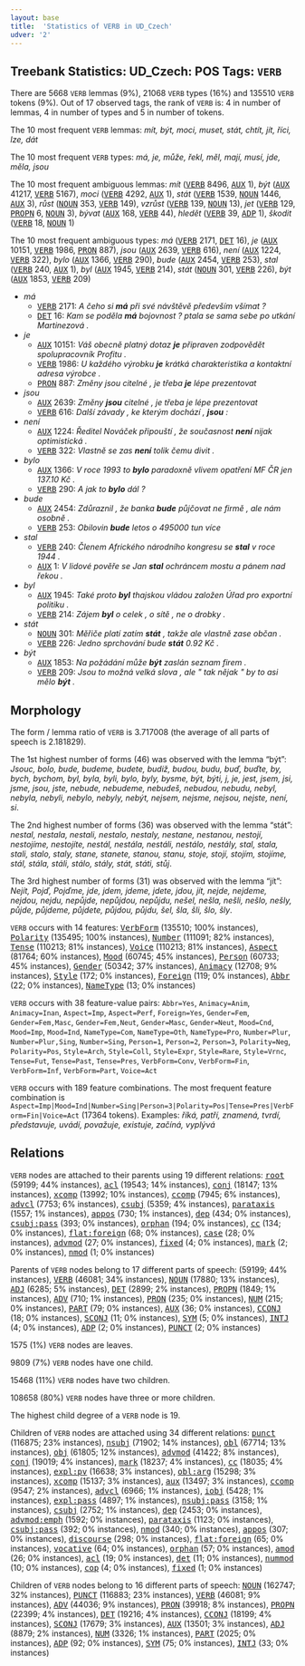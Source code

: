 ```yaml
---
layout: base
title:  'Statistics of VERB in UD_Czech'
udver: '2'
---
```


## Treebank Statistics: UD_Czech: POS Tags: `VERB`

There are 5668 `VERB` lemmas (9%), 21068 `VERB` types (16%) and 135510 `VERB` tokens (9%).
Out of 17 observed tags, the rank of `VERB` is: 4 in number of lemmas, 4 in number of types and 5 in number of tokens.

The 10 most frequent `VERB` lemmas: <em>mít, být, moci, muset, stát, chtít, jít, říci, lze, dát</em>

The 10 most frequent `VERB` types:  <em>má, je, může, řekl, měl, mají, musí, jde, měla, jsou</em>

The 10 most frequent ambiguous lemmas: <em>mít</em> (<tt><a href="cs-pos-VERB.html">VERB</a></tt> 8496, <tt><a href="cs-pos-AUX.html">AUX</a></tt> 1), <em>být</em> (<tt><a href="cs-pos-AUX.html">AUX</a></tt> 41217, <tt><a href="cs-pos-VERB.html">VERB</a></tt> 5167), <em>moci</em> (<tt><a href="cs-pos-VERB.html">VERB</a></tt> 4292, <tt><a href="cs-pos-AUX.html">AUX</a></tt> 1), <em>stát</em> (<tt><a href="cs-pos-VERB.html">VERB</a></tt> 1539, <tt><a href="cs-pos-NOUN.html">NOUN</a></tt> 1446, <tt><a href="cs-pos-AUX.html">AUX</a></tt> 3), <em>růst</em> (<tt><a href="cs-pos-NOUN.html">NOUN</a></tt> 353, <tt><a href="cs-pos-VERB.html">VERB</a></tt> 149), <em>vzrůst</em> (<tt><a href="cs-pos-VERB.html">VERB</a></tt> 139, <tt><a href="cs-pos-NOUN.html">NOUN</a></tt> 13), <em>jet</em> (<tt><a href="cs-pos-VERB.html">VERB</a></tt> 129, <tt><a href="cs-pos-PROPN.html">PROPN</a></tt> 6, <tt><a href="cs-pos-NOUN.html">NOUN</a></tt> 3), <em>bývat</em> (<tt><a href="cs-pos-AUX.html">AUX</a></tt> 168, <tt><a href="cs-pos-VERB.html">VERB</a></tt> 44), <em>hledět</em> (<tt><a href="cs-pos-VERB.html">VERB</a></tt> 39, <tt><a href="cs-pos-ADP.html">ADP</a></tt> 1), <em>škodit</em> (<tt><a href="cs-pos-VERB.html">VERB</a></tt> 18, <tt><a href="cs-pos-NOUN.html">NOUN</a></tt> 1)

The 10 most frequent ambiguous types:  <em>má</em> (<tt><a href="cs-pos-VERB.html">VERB</a></tt> 2171, <tt><a href="cs-pos-DET.html">DET</a></tt> 16), <em>je</em> (<tt><a href="cs-pos-AUX.html">AUX</a></tt> 10151, <tt><a href="cs-pos-VERB.html">VERB</a></tt> 1986, <tt><a href="cs-pos-PRON.html">PRON</a></tt> 887), <em>jsou</em> (<tt><a href="cs-pos-AUX.html">AUX</a></tt> 2639, <tt><a href="cs-pos-VERB.html">VERB</a></tt> 616), <em>není</em> (<tt><a href="cs-pos-AUX.html">AUX</a></tt> 1224, <tt><a href="cs-pos-VERB.html">VERB</a></tt> 322), <em>bylo</em> (<tt><a href="cs-pos-AUX.html">AUX</a></tt> 1366, <tt><a href="cs-pos-VERB.html">VERB</a></tt> 290), <em>bude</em> (<tt><a href="cs-pos-AUX.html">AUX</a></tt> 2454, <tt><a href="cs-pos-VERB.html">VERB</a></tt> 253), <em>stal</em> (<tt><a href="cs-pos-VERB.html">VERB</a></tt> 240, <tt><a href="cs-pos-AUX.html">AUX</a></tt> 1), <em>byl</em> (<tt><a href="cs-pos-AUX.html">AUX</a></tt> 1945, <tt><a href="cs-pos-VERB.html">VERB</a></tt> 214), <em>stát</em> (<tt><a href="cs-pos-NOUN.html">NOUN</a></tt> 301, <tt><a href="cs-pos-VERB.html">VERB</a></tt> 226), <em>být</em> (<tt><a href="cs-pos-AUX.html">AUX</a></tt> 1853, <tt><a href="cs-pos-VERB.html">VERB</a></tt> 209)


* <em>má</em>
  * <tt><a href="cs-pos-VERB.html">VERB</a></tt> 2171: <em>A čeho si <b>má</b> při své návštěvě především všímat ?</em>
  * <tt><a href="cs-pos-DET.html">DET</a></tt> 16: <em>Kam se poděla <b>má</b> bojovnost ? ptala se sama sebe po utkání Martinezová .</em>
* <em>je</em>
  * <tt><a href="cs-pos-AUX.html">AUX</a></tt> 10151: <em>Váš obecně platný dotaz <b>je</b> připraven zodpovědět spolupracovník Profitu .</em>
  * <tt><a href="cs-pos-VERB.html">VERB</a></tt> 1986: <em>U každého výrobku <b>je</b> krátká charakteristika a kontaktní adresa výrobce .</em>
  * <tt><a href="cs-pos-PRON.html">PRON</a></tt> 887: <em>Změny jsou citelné , je třeba <b>je</b> lépe prezentovat</em>
* <em>jsou</em>
  * <tt><a href="cs-pos-AUX.html">AUX</a></tt> 2639: <em>Změny <b>jsou</b> citelné , je třeba je lépe prezentovat</em>
  * <tt><a href="cs-pos-VERB.html">VERB</a></tt> 616: <em>Další závady , ke kterým dochází , <b>jsou</b> :</em>
* <em>není</em>
  * <tt><a href="cs-pos-AUX.html">AUX</a></tt> 1224: <em>Ředitel Nováček připouští , že současnost <b>není</b> nijak optimistická .</em>
  * <tt><a href="cs-pos-VERB.html">VERB</a></tt> 322: <em>Vlastně se zas <b>není</b> tolik čemu divit .</em>
* <em>bylo</em>
  * <tt><a href="cs-pos-AUX.html">AUX</a></tt> 1366: <em>V roce 1993 to <b>bylo</b> paradoxně vlivem opatření MF ČR jen 137.10 Kč .</em>
  * <tt><a href="cs-pos-VERB.html">VERB</a></tt> 290: <em>A jak to <b>bylo</b> dál ?</em>
* <em>bude</em>
  * <tt><a href="cs-pos-AUX.html">AUX</a></tt> 2454: <em>Zdůraznil , že banka <b>bude</b> půjčovat ne firmě , ale nám osobně .</em>
  * <tt><a href="cs-pos-VERB.html">VERB</a></tt> 253: <em>Obilovin <b>bude</b> letos o 495000 tun více</em>
* <em>stal</em>
  * <tt><a href="cs-pos-VERB.html">VERB</a></tt> 240: <em>Členem Afrického národního kongresu se <b>stal</b> v roce 1944 .</em>
  * <tt><a href="cs-pos-AUX.html">AUX</a></tt> 1: <em>V lidové pověře se Jan <b>stal</b> ochráncem mostu a pánem nad řekou .</em>
* <em>byl</em>
  * <tt><a href="cs-pos-AUX.html">AUX</a></tt> 1945: <em>Také proto <b>byl</b> thajskou vládou založen Úřad pro exportní politiku .</em>
  * <tt><a href="cs-pos-VERB.html">VERB</a></tt> 214: <em>Zájem <b>byl</b> o celek , o sítě , ne o drobky .</em>
* <em>stát</em>
  * <tt><a href="cs-pos-NOUN.html">NOUN</a></tt> 301: <em>Měřiče platí zatím <b>stát</b> , takže ale vlastně zase občan .</em>
  * <tt><a href="cs-pos-VERB.html">VERB</a></tt> 226: <em>Jedno sprchování bude <b>stát</b> 0.92 Kč .</em>
* <em>být</em>
  * <tt><a href="cs-pos-AUX.html">AUX</a></tt> 1853: <em>Na požádání může <b>být</b> zaslán seznam firem .</em>
  * <tt><a href="cs-pos-VERB.html">VERB</a></tt> 209: <em>Jsou to možná velká slova , ale " tak nějak " by to asi mělo <b>být</b> .</em>

## Morphology

The form / lemma ratio of `VERB` is 3.717008 (the average of all parts of speech is 2.181829).

The 1st highest number of forms (46) was observed with the lemma “být”: <em>Jsouc, bolo, bude, budeme, budete, budiž, budou, budu, buď, buďte, by, bych, bychom, byl, byla, byli, bylo, byly, bysme, být, býti, j, je, jest, jsem, jsi, jsme, jsou, jste, nebude, nebudeme, nebudeš, nebudou, nebudu, nebyl, nebyla, nebyli, nebylo, nebyly, nebýt, nejsem, nejsme, nejsou, nejste, není, si</em>.

The 2nd highest number of forms (36) was observed with the lemma “stát”: <em>nestal, nestala, nestali, nestalo, nestaly, nestane, nestanou, nestojí, nestojíme, nestojíte, nestál, nestála, nestáli, nestálo, nestály, stal, stala, stali, stalo, staly, stane, stanete, stanou, stanu, stoje, stojí, stojím, stojíme, stál, stála, stáli, stálo, stály, stát, státi, stůj</em>.

The 3rd highest number of forms (31) was observed with the lemma “jít”: <em>Nejít, Pojď, Pojďme, jde, jdem, jdeme, jdete, jdou, jít, nejde, nejdeme, nejdou, nejdu, nepůjde, nepůjdou, nepůjdu, nešel, nešla, nešli, nešlo, nešly, půjde, půjdeme, půjdete, půjdou, půjdu, šel, šla, šli, šlo, šly</em>.

`VERB` occurs with 14 features: <tt><a href="cs-feat-VerbForm.html">VerbForm</a></tt> (135510; 100% instances), <tt><a href="cs-feat-Polarity.html">Polarity</a></tt> (135495; 100% instances), <tt><a href="cs-feat-Number.html">Number</a></tt> (111091; 82% instances), <tt><a href="cs-feat-Tense.html">Tense</a></tt> (110213; 81% instances), <tt><a href="cs-feat-Voice.html">Voice</a></tt> (110213; 81% instances), <tt><a href="cs-feat-Aspect.html">Aspect</a></tt> (81764; 60% instances), <tt><a href="cs-feat-Mood.html">Mood</a></tt> (60745; 45% instances), <tt><a href="cs-feat-Person.html">Person</a></tt> (60733; 45% instances), <tt><a href="cs-feat-Gender.html">Gender</a></tt> (50342; 37% instances), <tt><a href="cs-feat-Animacy.html">Animacy</a></tt> (12708; 9% instances), <tt><a href="cs-feat-Style.html">Style</a></tt> (172; 0% instances), <tt><a href="cs-feat-Foreign.html">Foreign</a></tt> (119; 0% instances), <tt><a href="cs-feat-Abbr.html">Abbr</a></tt> (22; 0% instances), <tt><a href="cs-feat-NameType.html">NameType</a></tt> (13; 0% instances)

`VERB` occurs with 38 feature-value pairs: `Abbr=Yes`, `Animacy=Anim`, `Animacy=Inan`, `Aspect=Imp`, `Aspect=Perf`, `Foreign=Yes`, `Gender=Fem`, `Gender=Fem,Masc`, `Gender=Fem,Neut`, `Gender=Masc`, `Gender=Neut`, `Mood=Cnd`, `Mood=Imp`, `Mood=Ind`, `NameType=Com`, `NameType=Oth`, `NameType=Pro`, `Number=Plur`, `Number=Plur,Sing`, `Number=Sing`, `Person=1`, `Person=2`, `Person=3`, `Polarity=Neg`, `Polarity=Pos`, `Style=Arch`, `Style=Coll`, `Style=Expr`, `Style=Rare`, `Style=Vrnc`, `Tense=Fut`, `Tense=Past`, `Tense=Pres`, `VerbForm=Conv`, `VerbForm=Fin`, `VerbForm=Inf`, `VerbForm=Part`, `Voice=Act`

`VERB` occurs with 189 feature combinations.
The most frequent feature combination is `Aspect=Imp|Mood=Ind|Number=Sing|Person=3|Polarity=Pos|Tense=Pres|VerbForm=Fin|Voice=Act` (17364 tokens).
Examples: <em>říká, patří, znamená, tvrdí, představuje, uvádí, považuje, existuje, začíná, vyplývá</em>


## Relations

`VERB` nodes are attached to their parents using 19 different relations: <tt><a href="cs-dep-root.html">root</a></tt> (59199; 44% instances), <tt><a href="cs-dep-acl.html">acl</a></tt> (19543; 14% instances), <tt><a href="cs-dep-conj.html">conj</a></tt> (18147; 13% instances), <tt><a href="cs-dep-xcomp.html">xcomp</a></tt> (13992; 10% instances), <tt><a href="cs-dep-ccomp.html">ccomp</a></tt> (7945; 6% instances), <tt><a href="cs-dep-advcl.html">advcl</a></tt> (7753; 6% instances), <tt><a href="cs-dep-csubj.html">csubj</a></tt> (5359; 4% instances), <tt><a href="cs-dep-parataxis.html">parataxis</a></tt> (1557; 1% instances), <tt><a href="cs-dep-appos.html">appos</a></tt> (730; 1% instances), <tt><a href="cs-dep-dep.html">dep</a></tt> (434; 0% instances), <tt><a href="cs-dep-csubj-pass.html">csubj:pass</a></tt> (393; 0% instances), <tt><a href="cs-dep-orphan.html">orphan</a></tt> (194; 0% instances), <tt><a href="cs-dep-cc.html">cc</a></tt> (134; 0% instances), <tt><a href="cs-dep-flat-foreign.html">flat:foreign</a></tt> (68; 0% instances), <tt><a href="cs-dep-case.html">case</a></tt> (28; 0% instances), <tt><a href="cs-dep-advmod.html">advmod</a></tt> (27; 0% instances), <tt><a href="cs-dep-fixed.html">fixed</a></tt> (4; 0% instances), <tt><a href="cs-dep-mark.html">mark</a></tt> (2; 0% instances), <tt><a href="cs-dep-nmod.html">nmod</a></tt> (1; 0% instances)

Parents of `VERB` nodes belong to 17 different parts of speech:  (59199; 44% instances), <tt><a href="cs-pos-VERB.html">VERB</a></tt> (46081; 34% instances), <tt><a href="cs-pos-NOUN.html">NOUN</a></tt> (17880; 13% instances), <tt><a href="cs-pos-ADJ.html">ADJ</a></tt> (6285; 5% instances), <tt><a href="cs-pos-DET.html">DET</a></tt> (2899; 2% instances), <tt><a href="cs-pos-PROPN.html">PROPN</a></tt> (1849; 1% instances), <tt><a href="cs-pos-ADV.html">ADV</a></tt> (710; 1% instances), <tt><a href="cs-pos-PRON.html">PRON</a></tt> (235; 0% instances), <tt><a href="cs-pos-NUM.html">NUM</a></tt> (215; 0% instances), <tt><a href="cs-pos-PART.html">PART</a></tt> (79; 0% instances), <tt><a href="cs-pos-AUX.html">AUX</a></tt> (36; 0% instances), <tt><a href="cs-pos-CCONJ.html">CCONJ</a></tt> (18; 0% instances), <tt><a href="cs-pos-SCONJ.html">SCONJ</a></tt> (11; 0% instances), <tt><a href="cs-pos-SYM.html">SYM</a></tt> (5; 0% instances), <tt><a href="cs-pos-INTJ.html">INTJ</a></tt> (4; 0% instances), <tt><a href="cs-pos-ADP.html">ADP</a></tt> (2; 0% instances), <tt><a href="cs-pos-PUNCT.html">PUNCT</a></tt> (2; 0% instances)

1575 (1%) `VERB` nodes are leaves.

9809 (7%) `VERB` nodes have one child.

15468 (11%) `VERB` nodes have two children.

108658 (80%) `VERB` nodes have three or more children.

The highest child degree of a `VERB` node is 19.

Children of `VERB` nodes are attached using 34 different relations: <tt><a href="cs-dep-punct.html">punct</a></tt> (116875; 23% instances), <tt><a href="cs-dep-nsubj.html">nsubj</a></tt> (71902; 14% instances), <tt><a href="cs-dep-obl.html">obl</a></tt> (67714; 13% instances), <tt><a href="cs-dep-obj.html">obj</a></tt> (61805; 12% instances), <tt><a href="cs-dep-advmod.html">advmod</a></tt> (41422; 8% instances), <tt><a href="cs-dep-conj.html">conj</a></tt> (19019; 4% instances), <tt><a href="cs-dep-mark.html">mark</a></tt> (18237; 4% instances), <tt><a href="cs-dep-cc.html">cc</a></tt> (18035; 4% instances), <tt><a href="cs-dep-expl-pv.html">expl:pv</a></tt> (16638; 3% instances), <tt><a href="cs-dep-obl-arg.html">obl:arg</a></tt> (15298; 3% instances), <tt><a href="cs-dep-xcomp.html">xcomp</a></tt> (15137; 3% instances), <tt><a href="cs-dep-aux.html">aux</a></tt> (13497; 3% instances), <tt><a href="cs-dep-ccomp.html">ccomp</a></tt> (9547; 2% instances), <tt><a href="cs-dep-advcl.html">advcl</a></tt> (6966; 1% instances), <tt><a href="cs-dep-iobj.html">iobj</a></tt> (5428; 1% instances), <tt><a href="cs-dep-expl-pass.html">expl:pass</a></tt> (4897; 1% instances), <tt><a href="cs-dep-nsubj-pass.html">nsubj:pass</a></tt> (3158; 1% instances), <tt><a href="cs-dep-csubj.html">csubj</a></tt> (2752; 1% instances), <tt><a href="cs-dep-dep.html">dep</a></tt> (2453; 0% instances), <tt><a href="cs-dep-advmod-emph.html">advmod:emph</a></tt> (1592; 0% instances), <tt><a href="cs-dep-parataxis.html">parataxis</a></tt> (1123; 0% instances), <tt><a href="cs-dep-csubj-pass.html">csubj:pass</a></tt> (392; 0% instances), <tt><a href="cs-dep-nmod.html">nmod</a></tt> (340; 0% instances), <tt><a href="cs-dep-appos.html">appos</a></tt> (307; 0% instances), <tt><a href="cs-dep-discourse.html">discourse</a></tt> (298; 0% instances), <tt><a href="cs-dep-flat-foreign.html">flat:foreign</a></tt> (65; 0% instances), <tt><a href="cs-dep-vocative.html">vocative</a></tt> (64; 0% instances), <tt><a href="cs-dep-orphan.html">orphan</a></tt> (57; 0% instances), <tt><a href="cs-dep-amod.html">amod</a></tt> (26; 0% instances), <tt><a href="cs-dep-acl.html">acl</a></tt> (19; 0% instances), <tt><a href="cs-dep-det.html">det</a></tt> (11; 0% instances), <tt><a href="cs-dep-nummod.html">nummod</a></tt> (10; 0% instances), <tt><a href="cs-dep-cop.html">cop</a></tt> (4; 0% instances), <tt><a href="cs-dep-fixed.html">fixed</a></tt> (1; 0% instances)

Children of `VERB` nodes belong to 16 different parts of speech: <tt><a href="cs-pos-NOUN.html">NOUN</a></tt> (162747; 32% instances), <tt><a href="cs-pos-PUNCT.html">PUNCT</a></tt> (116883; 23% instances), <tt><a href="cs-pos-VERB.html">VERB</a></tt> (46081; 9% instances), <tt><a href="cs-pos-ADV.html">ADV</a></tt> (44036; 9% instances), <tt><a href="cs-pos-PRON.html">PRON</a></tt> (39918; 8% instances), <tt><a href="cs-pos-PROPN.html">PROPN</a></tt> (22399; 4% instances), <tt><a href="cs-pos-DET.html">DET</a></tt> (19216; 4% instances), <tt><a href="cs-pos-CCONJ.html">CCONJ</a></tt> (18199; 4% instances), <tt><a href="cs-pos-SCONJ.html">SCONJ</a></tt> (17679; 3% instances), <tt><a href="cs-pos-AUX.html">AUX</a></tt> (13501; 3% instances), <tt><a href="cs-pos-ADJ.html">ADJ</a></tt> (8879; 2% instances), <tt><a href="cs-pos-NUM.html">NUM</a></tt> (3326; 1% instances), <tt><a href="cs-pos-PART.html">PART</a></tt> (2025; 0% instances), <tt><a href="cs-pos-ADP.html">ADP</a></tt> (92; 0% instances), <tt><a href="cs-pos-SYM.html">SYM</a></tt> (75; 0% instances), <tt><a href="cs-pos-INTJ.html">INTJ</a></tt> (33; 0% instances)

